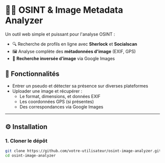 # 🕵️‍♂️ OSINT & Image Metadata Analyzer

Un outil web simple et puissant pour l'analyse OSINT :

- 🔍 Recherche de profils en ligne avec **Sherlock** et **Socialscan**
- 🖼️ Analyse complète des **métadonnées d'image** (EXIF, GPS)
- 🔁 **Recherche inversée d’image** via Google Images

## 🚀 Fonctionnalités

- Entrer un pseudo et détecter sa présence sur diverses plateformes
- Uploader une image et récupérer :
  - Le format, dimensions, et données EXIF
  - Les coordonnées GPS (si présentes)
  - Des correspondances via Google Images

---

## ⚙️ Installation

### 1. Cloner le dépôt

```bash
git clone https://github.com/votre-utilisateur/osint-image-analyzer.git
cd osint-image-analyzer
